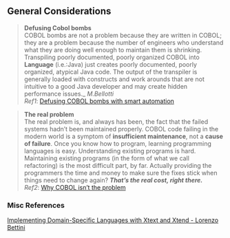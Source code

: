 
## General Considerations  
<!-- Introducción a las consideraciones generales. -->

>**Defusing Cobol bombs**  
>COBOL bombs are not a problem because they are written in COBOL; they are a problem because the number of engineers who understand what they are doing well enough to maintain them is shrinking. Transpiling poorly documented, poorly organized COBOL into **Language** (i.e.:Java) just creates poorly documented, poorly organized, atypical Java code. The output of the transpiler is generally loaded with constructs and work arounds that are not intuitive to a good Java developer and may create hidden performance issues._ *M.Bellotti*  
_Ref1_: [Defusing COBOL bombs with smart automation](https://medium.com/the-technical-archaeologist/defusing-cobol-bombs-with-smart-automation-9b24f81b5da4)


>**The real problem**  
The real problem is, and always has been, the fact that the failed systems hadn’t been maintained properly. COBOL code failing in the modern world is a symptom of **insufficient maintenance**, not a **cause of failure**.
Once you know how to program, learning programming languages is easy. Understanding existing programs is hard. Maintaining existing programs (in the form of what we call refactoring) is the most difficult part, by far. Actually providing the programmers the time and money to make sure the fixes stick when things need to change again? ***That’s the real cost, right there.***   
_Ref2_: [Why COBOL isn’t the problem](https://www.lucidchart.com/techblog/2020/11/13/why-cobol-isnt-the-problem/)  

 <!--**A misinterpreted crisis**    >
_Ref3_: [COBOL Isn’t the issue: a misinterpreted crisis](https://hackaday.com/2020/04/20/cobol-isnt-the-issue-a-misinterpreted-crisis/) -->



### Misc References
[Implementing Domain-Specific Languages with Xtext and Xtend - Lorenzo Bettini](https://www.amazon.com/-/es/Lorenzo-Bettini/dp/1786464969)  
